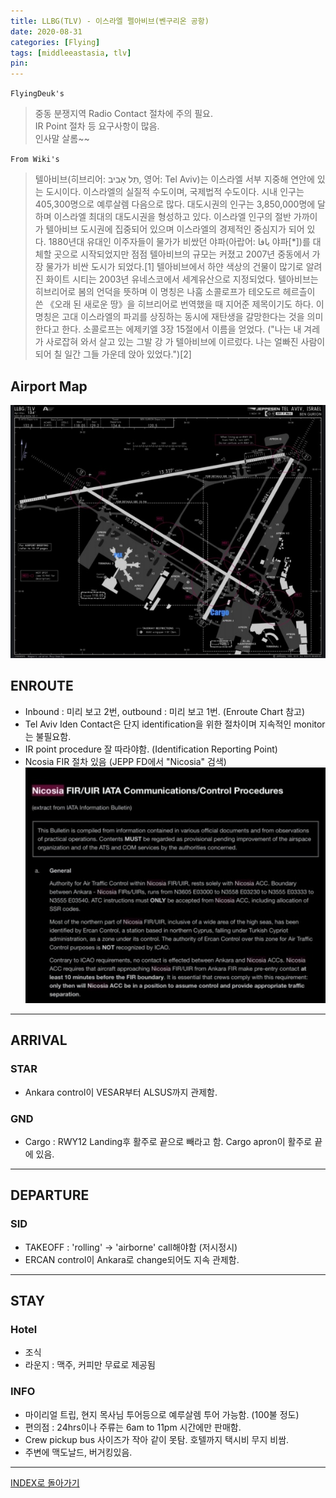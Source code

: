 ```yaml
---
title: LLBG(TLV) - 이스라엘 펠아비브(벤구리온 공항)
date: 2020-08-31
categories: [Flying]
tags: [middleeastasia, tlv]
pin:
---
```


`FlyingDeuk's`
>중동 분쟁지역 Radio Contact 절차에 주의 필요. <br>
IR Point 절차 등 요구사항이 많음. <br>
인사말 살롬~~

`From Wiki's`
>텔아비브(히브리어: תֵּל אָבִיב, 영어: Tel Aviv)는 이스라엘 서부 지중해 연안에 있는 도시이다. 이스라엘의 실질적 수도이며, 국제법적 수도이다. 시내 인구는 405,300명으로 예루살렘 다음으로 많다. 대도시권의 인구는 3,850,000명에 달하며 이스라엘 최대의 대도시권을 형성하고 있다. 이스라엘 인구의 절반 가까이가 텔아비브 도시권에 집중되어 있으며 이스라엘의 경제적인 중심지가 되어 있다. 1880년대 유대인 이주자들이 물가가 비쌌던 야파(아랍어: يافا 야파[*])를 대체할 곳으로 시작되었지만 점점 텔아비브의 규모는 커졌고 2007년 중동에서 가장 물가가 비싼 도시가 되었다.[1] 텔아비브에서 하얀 색상의 건물이 많기로 알려진 화이트 시티는 2003년 유네스코에서 세계유산으로 지정되었다.
텔아비브는 히브리어로 봄의 언덕을 뜻하며 이 명칭은 나훔 소콜로프가 테오도르 헤르츨이 쓴 《오래 된 새로운 땅》을 히브리어로 번역했을 때 지어준 제목이기도 하다. 이 명칭은 고대 이스라엘의 파괴를 상징하는 동시에 재탄생을 갈망한다는 것을 의미한다고 한다. 소콜로프는 에제키엘 3장 15절에서 이름을 얻었다. ("나는 내 겨레가 사로잡혀 와서 살고 있는 그발 강 가 텔아비브에 이르렀다. 나는 얼빠진 사람이 되어 칠 일간 그들 가운데 앉아 있었다.")[2]

## Airport Map
![tlv](/img/flying/airport/tlv_ap.jpg)

## ENROUTE
- Inbound : 미리 보고 2번, outbound : 미리 보고 1번. (Enroute Chart 참고)
- Tel Aviv Iden Contact은 단지 identification을 위한 절차이며 지속적인 monitor는 불필요함.
- IR point procedure 잘 따라야함.  (Identification Reporting Point)
- Ncosia FIR 절차 있음 (JEPP FD에서 "Nicosia" 검색)
  ![tlv](/img/flying/airport/tlv_pro.jpg)

-----

## ARRIVAL
### STAR
- Ankara control이 VESAR부터 ALSUS까지 관제함.  

### GND
- Cargo : RWY12 Landing후 활주로 끝으로 빼라고 함. Cargo apron이 활주로 끝에 있음.

-----

## DEPARTURE
### SID
- TAKEOFF : 'rolling' -> 'airborne' call해야함 (저시정시)
- ERCAN control이 Ankara로 change되어도 지속 관제함.

--------

## STAY
### Hotel
- 조식
- 라운지 : 맥주, 커피만 무료로 제공됨

### INFO
- 마이리얼 트립, 현지 목사님 투어등으로 예루살렘 투어 가능함. (100불 정도)
- 편의점 : 24hrs이나 주류는 6am to 11pm 시간에만 판매함.
- Crew pickup bus 사이즈가 작아 같이 못탐. 호텔까지 택시비 무지 비쌈.
- 주변에 맥도날드, 버거킹있음.

-----------

[INDEX로 돌아가기](/posts/MiddleEastAsia/)
